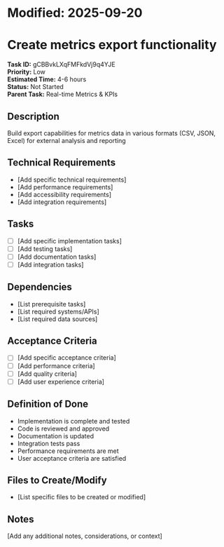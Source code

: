 # Modified: 2025-09-20

# Create metrics export functionality

**Task ID:** gCBBvkLXqFMFkdVj9q4YJE  
**Priority:** Low  
**Estimated Time:** 4-6 hours  
**Status:** Not Started  
**Parent Task:** Real-time Metrics & KPIs

## Description
Build export capabilities for metrics data in various formats (CSV, JSON, Excel) for external analysis and reporting

## Technical Requirements
- [Add specific technical requirements]
- [Add performance requirements]
- [Add accessibility requirements]
- [Add integration requirements]

## Tasks
- [ ] [Add specific implementation tasks]
- [ ] [Add testing tasks]
- [ ] [Add documentation tasks]
- [ ] [Add integration tasks]

## Dependencies
- [List prerequisite tasks]
- [List required systems/APIs]
- [List required data sources]

## Acceptance Criteria
- [ ] [Add specific acceptance criteria]
- [ ] [Add performance criteria]
- [ ] [Add quality criteria]
- [ ] [Add user experience criteria]

## Definition of Done
- Implementation is complete and tested
- Code is reviewed and approved
- Documentation is updated
- Integration tests pass
- Performance requirements are met
- User acceptance criteria are satisfied

## Files to Create/Modify
- [List specific files to be created or modified]

## Notes
[Add any additional notes, considerations, or context]

